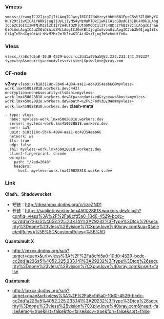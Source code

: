 ### Vmess
`vmess://ewogICJ2IjogIjIiLAogICJwcyI6ICJ2bWVzcyt0bHN8N1FpeC5sb3ZlQHhyYXkuY29tIiwKICAiYWRkIjogIjUyLjIyNS4yMzMuMTQxIiwKICAicG9ydCI6IDU4NDk1LAogICJpZCI6ICIzMTNjM2ZiZC1iYzA4LTQ2MjUtODM0OC1lZTc4ODczYmQ1Y2IiLAogICJhaWQiOiAwLAogICJuZXQiOiAid3MiLAogICJ0eXBlIjogIm5vbmUiLAogICJob3N0IjogIiIsCiAgInBhdGgiOiAiLzMxM2MzZmJkIiwKICAidGxzIjogIm5vbmUiCn0=`
### Vless
`vless://a8cfd5a0-10d0-4529-bcdc-cc2dd1a226a5@52.225.233.141:29232?type=tcp&security=none#vless+vision|Xpiw.love@xray.com`
### CF-node
**v2ray**
`vless://b183110c-5b46-4884-aa11-ec49354eab66@myvless-work.lmx450028818.workers.dev:443?encryption=none&security=tls&sni=myvless-work.lmx450028818.workers.dev&fp=randomized&type=ws&host=myvless-work.lmx450028818.workers.dev&path=%2F%3Fed%3D2048#myvless-work.lmx450028818.workers.dev`
**clash-meta**
```
- type: vless
  name: myvless-work.lmx450028818.workers.dev
  server: myvless-work.lmx450028818.workers.dev
  port: 443
  uuid: b183110c-5b46-4884-aa11-ec49354eab66
  network: ws
  tls: true
  udp: false
  sni: myvless-work.lmx450028818.workers.dev
  client-fingerprint: chrome
  ws-opts:
    path: "/?ed=2048"
    headers:
      host: myvless-work.lmx450028818.workers.dev
```


### Link
**Clash、Shadowrocket**

- 短链：http://dreammx.dpdns.org/c/czeZND1
- 长链：https://sublink-worker.lmx450028818.workers.dev/clash?config=vless%3A%2F%2Fa8cfd5a0-10d0-4529-bcdc-cc2dd1a226a5%4052.225.233.141%3A29232%3Ftype%3Dtcp%26security%3Dnone%23vless%2Bvision%7CXpiw.love%40xray.com&ua=&selectedRules=%5B%5D&customRules=%5B%5D

 **Quantumult X**

- http://lmxxx.dpdns.org/sub?target=quanx&url=vless%3A%2F%2Fa8cfd5a0-10d0-4529-bcdc-cc2dd1a226a5%4052.225.233.141%3A29232%3Ftype%3Dtcp%26security%3Dnone%23vless%2Bvision%7CXpiw.love%40xray.com&insert=false

**Quantumult**

- http://lmxxx.dpdns.org/sub?target=quan&url=vless%3A%2F%2Fa8cfd5a0-10d0-4529-bcdc-cc2dd1a226a5%4052.225.233.141%3A29232%3Ftype%3Dtcp%26security%3Dnone%23vless%2Bvision%7CXpiw.love%40xray.com&insert=false&emoji=true&list=false&tfo=false&scv=true&fdn=false&sort=false
